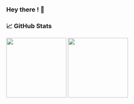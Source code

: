 ### Hey there ! 👋
### &#x1f4c8; GitHub Stats
<img height="160" src="https://github-readme-stats-marinac.vercel.app/api?username=marinac-dev&hide_border=true&theme=radical&show_icons=true&count_private=true"> <img height="160" src="https://github-readme-stats-marinac.vercel.app/api/top-langs/?username=marinac-dev&hide_border=true&theme=radical&langs_count=5&layout=compact">
